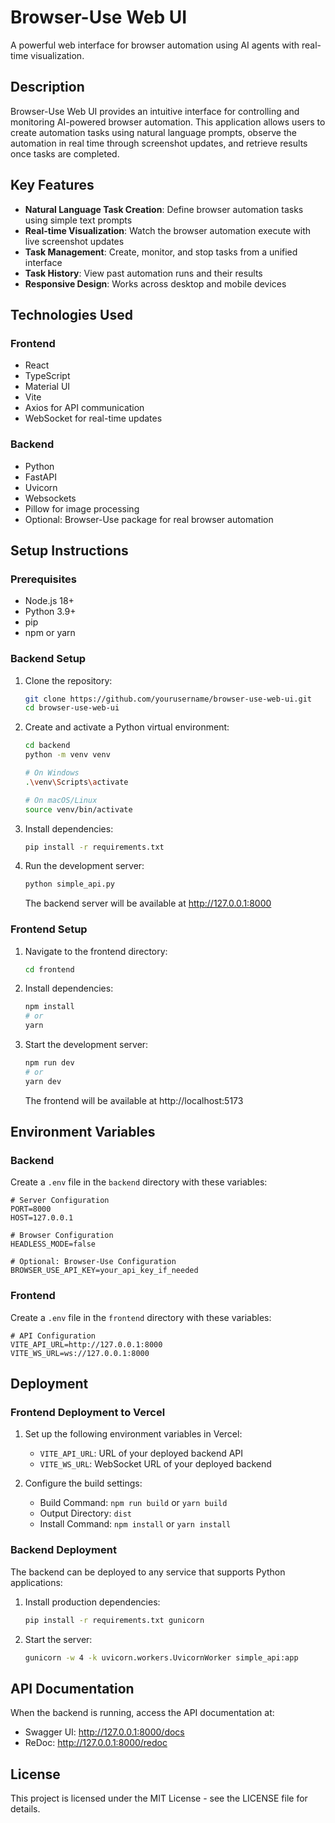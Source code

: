 # Browser-Use Web UI

A powerful web interface for browser automation using AI agents with real-time visualization.

## Description

Browser-Use Web UI provides an intuitive interface for controlling and monitoring AI-powered browser automation. This application allows users to create automation tasks using natural language prompts, observe the automation in real time through screenshot updates, and retrieve results once tasks are completed.

## Key Features

- **Natural Language Task Creation**: Define browser automation tasks using simple text prompts
- **Real-time Visualization**: Watch the browser automation execute with live screenshot updates
- **Task Management**: Create, monitor, and stop tasks from a unified interface
- **Task History**: View past automation runs and their results
- **Responsive Design**: Works across desktop and mobile devices

## Technologies Used

### Frontend
- React
- TypeScript
- Material UI
- Vite
- Axios for API communication
- WebSocket for real-time updates

### Backend
- Python
- FastAPI
- Uvicorn
- Websockets
- Pillow for image processing
- Optional: Browser-Use package for real browser automation

## Setup Instructions

### Prerequisites
- Node.js 18+
- Python 3.9+
- pip
- npm or yarn

### Backend Setup

1. Clone the repository:
   ```bash
   git clone https://github.com/yourusername/browser-use-web-ui.git
   cd browser-use-web-ui
   ```

2. Create and activate a Python virtual environment:
   ```bash
   cd backend
   python -m venv venv
   
   # On Windows
   .\venv\Scripts\activate
   
   # On macOS/Linux
   source venv/bin/activate
   ```

3. Install dependencies:
   ```bash
   pip install -r requirements.txt
   ```

4. Run the development server:
   ```bash
   python simple_api.py
   ```

   The backend server will be available at http://127.0.0.1:8000

### Frontend Setup

1. Navigate to the frontend directory:
   ```bash
   cd frontend
   ```

2. Install dependencies:
   ```bash
   npm install
   # or
   yarn
   ```

3. Start the development server:
   ```bash
   npm run dev
   # or
   yarn dev
   ```

   The frontend will be available at http://localhost:5173

## Environment Variables

### Backend
Create a `.env` file in the `backend` directory with these variables:

```
# Server Configuration
PORT=8000
HOST=127.0.0.1

# Browser Configuration
HEADLESS_MODE=false

# Optional: Browser-Use Configuration 
BROWSER_USE_API_KEY=your_api_key_if_needed
```

### Frontend
Create a `.env` file in the `frontend` directory with these variables:

```
# API Configuration
VITE_API_URL=http://127.0.0.1:8000
VITE_WS_URL=ws://127.0.0.1:8000
```

## Deployment

### Frontend Deployment to Vercel

1. Set up the following environment variables in Vercel:
   - `VITE_API_URL`: URL of your deployed backend API
   - `VITE_WS_URL`: WebSocket URL of your deployed backend

2. Configure the build settings:
   - Build Command: `npm run build` or `yarn build`
   - Output Directory: `dist`
   - Install Command: `npm install` or `yarn install`

### Backend Deployment

The backend can be deployed to any service that supports Python applications:

1. Install production dependencies:
   ```bash
   pip install -r requirements.txt gunicorn
   ```

2. Start the server:
   ```bash
   gunicorn -w 4 -k uvicorn.workers.UvicornWorker simple_api:app
   ```

## API Documentation

When the backend is running, access the API documentation at:
- Swagger UI: http://127.0.0.1:8000/docs
- ReDoc: http://127.0.0.1:8000/redoc

## License

This project is licensed under the MIT License - see the LICENSE file for details.
